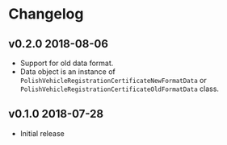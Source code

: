 # Changelog

## v0.2.0 2018-08-06

* Support for old data format.
* Data object is an instance of
  `PolishVehicleRegistrationCertificateNewFormatData` or
  `PolishVehicleRegistrationCertificateOldFormatData` class.

## v0.1.0 2018-07-28

* Initial release
